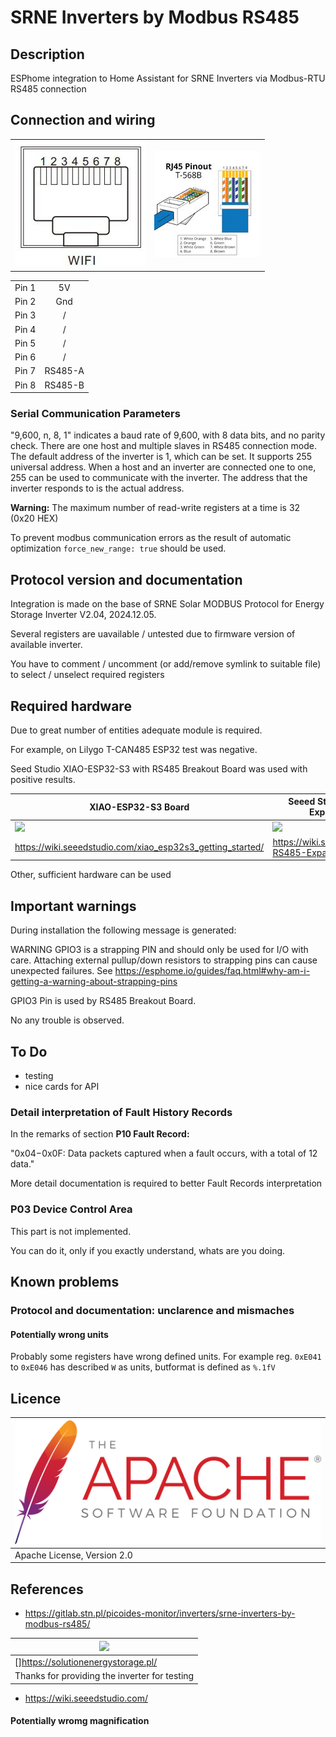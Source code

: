 # SRNE Inverters by Modbus RS485

## Description

ESPhome integration to Home Assistant for SRNE Inverters via Modbus-RTU RS485 connection

## Connection and wiring

| | |
|-|-|
|![ ](images/wifi_port_.jpg)| ![](images/RJ45pinout.jpg) |


|       |        |
|:-----:|:------:|
| Pin 1 |   5V   |
| Pin 2 |  Gnd   |
| Pin 3 |    /   |
| Pin 4 |   /    | 
| Pin 5 |   /    |
| Pin 6 |   /   |
| Pin 7 | RS485-A |
| Pin 8 | RS485-B |

### Serial Communication Parameters
"9,600, n, 8, 1" indicates a baud rate of 9,600, with 8 data bits, and no parity check.
There are one host and multiple slaves in RS485 connection mode. The default address of the inverter is 1, which can be set. It supports 255
universal address. When a host and an inverter are connected one to one, 255 can be used to communicate with the inverter. The address that the
inverter responds to is the actual address.

**Warning:**  The maximum number of read-write registers at a time is 32 (0x20 HEX)

To prevent modbus communication errors as the result of automatic optimization `force_new_range: true` should be used.



## Protocol version and documentation

Integration is made on the base of SRNE Solar MODBUS Protocol for Energy Storage Inverter V2.04, 2024.12.05.

Several registers are uavailable / untested due to firmware version of available inverter.

You have to comment / uncomment (or add/remove symlink to suitable file) to select / unselect required registers

## Required hardware

Due to great number of entities adequate module is required.

For example, on Lilygo T-CAN485 ESP32 test was negative.

Seed Studio XIAO-ESP32-S3 with RS485 Breakout Board was used with positive results.


| XIAO-ESP32-S3 Board | Seeed Studio XIAO RS485-Expansion-Board |
|---|---|
|![](https://camo.githubusercontent.com/013aa37d2d62b45d8145409b2ffda2ab64a50f7bc7443aff66ad74274bd8fa26/68747470733a2f2f66696c65732e736565656473747564696f2e636f6d2f77696b692f7869616f5f746f706963706167652f657370333273332e6a7067)|![](https://files.seeedstudio.com/wiki/rs485_ExpansionBoard/hadware.jpg)|
| https://wiki.seeedstudio.com/xiao_esp32s3_getting_started/ | https://wiki.seeedstudio.com/XIAO-RS485-Expansion-Board/|

Other, sufficient hardware can be used

## Important warnings

During installation the following message is generated:

WARNING GPIO3 is a strapping PIN and should only be used for I/O with care.
Attaching external pullup/down resistors to strapping pins can cause unexpected failures.
See https://esphome.io/guides/faq.html#why-am-i-getting-a-warning-about-strapping-pins

GPIO3 Pin is used by RS485 Breakout Board.

No any trouble is observed.

## To Do

* testing
* nice cards for API

### Detail interpretation of Fault History Records

In the remarks of section **P10 Fault Record:**

"0x04−0x0F: Data packets captured when a fault occurs,  with a total of 12 data."

More detail documentation is required to better Fault Records interpretation


### P03 Device Control Area

This part is not implemented.

You can do it, only if you exactly understand, whats are you doing.

## Known problems

### Protocol and documentation: unclarence and mismaches

#### Potentially wrong units

Probably some registers have wrong defined units. For example reg. `0xE041` to `0xE046` has described `W` as units, butformat is defined as `%.1fV`

## **Licence**

|[![](images/ASF_Logo.svg)](https://www.apache.org/licenses/LICENSE-2.0)|
|-|
| Apache License, Version 2.0 |

## **References**

* <https://gitlab.stn.pl/picoides-monitor/inverters/srne-inverters-by-modbus-rs485/>

|![](https://solutionenergystorage.pl/wp-content/uploads/2024/04/logo-new.png.avif) |
|-|
| []<https://solutionenergystorage.pl/> |
| Thanks for providing the inverter for testing |

* <https://wiki.seeedstudio.com/>

#### Potentially wromg magnification
